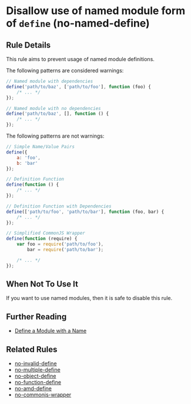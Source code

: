 # Disallow use of named module form of `define` (no-named-define)

## Rule Details

This rule aims to prevent usage of named module definitions.

The following patterns are considered warnings:

```js
// Named module with dependencies
define('path/to/baz', ['path/to/foo'], function (foo) {
    /* ... */
});

// Named module with no dependencies
define('path/to/baz', [], function () {
    /* ... */
});
```

The following patterns are not warnings:

```js
// Simple Name/Value Pairs
define({
    a: 'foo',
    b: 'bar'
});

// Definition Function
define(function () {
    /* ... */
});

// Definition Function with Dependencies
define(['path/to/foo', 'path/to/bar'], function (foo, bar) {
    /* ... */
});

// Simplified CommonJS Wrapper
define(function (require) {
    var foo = require('path/to/foo'),
        bar = require('path/to/bar');

    /* ... */
});
```

## When Not To Use It

If you want to use named modules, then it is safe to disable this rule.

## Further Reading

* [Define a Module with a Name](http://requirejs.org/docs/api.html#modulename)

## Related Rules

* [no-invalid-define](no-invalid-define.md)
* [no-multiple-define](no-multiple-define.md)
* [no-object-define](no-object-define.md)
* [no-function-define](no-function-define.md)
* [no-amd-define](no-amd-define.md)
* [no-commonjs-wrapper](no-commonjs-wrapper.md)

